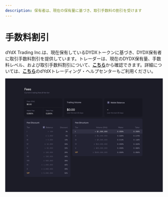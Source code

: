 ```yaml
---
description: 保有者は、現在の保有量に基づき、取引手数料の割引を受けます
---
```


# 手数料割引

dYdX Trading Inc.は、現在保有しているDYDXトークンに基づき、DYDX保有者に取引手数料割引を提供しています。トレーダーは、現在のDYDX保有量、手数料レベル、および取引手数料割引について、[**こちら**](https://trade.dydx.exchange/portfolio/fees)から確認できます。詳細については、[**こちら**](https://help.dydx.exchange/en/articles/4798040-perpetual-trade-fees)のdYdXトレーディング・ヘルプセンターもご利用ください。

![You may pay lower fees for holding DYDX tokens](<../.gitbook/assets/image (89).png>)
